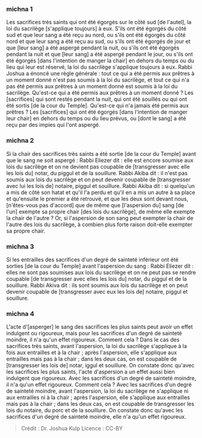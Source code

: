 
### michna 1
Les sacrifices très saints qui ont été égorgés sur le côté sud [de l'autel], la loi du sacrilège [s'applique toujours] à eux. S'ils ont été égorgés du côté sud et que leur sang a été reçu au nord, ou s'ils ont été égorgés du côté nord et que leur sang a été reçu au sud, ou s'ils ont été égorgés de jour et que [leur sang] a été aspergé pendant la nuit, ou s'ils ont été égorgés pendant la nuit et que [leur sang] a été aspergé pendant le jour, ou s'ils ont été égorgés [dans l'intention de manger la chair] en dehors du temps ou du lieu qui leur est réservé, la loi du sacrilège s'applique toujours à eux. Rabbi Joshua a énoncé une règle générale : tout ce qui a été permis aux prêtres à un moment donné n'est pas soumis à la loi du sacrilège, et tout ce qui n'a pas été permis aux prêtres à un moment donné est soumis à la loi du sacrilège. Qu'est-ce qui a été permis aux prêtres à un moment donné ? Les [sacrifices] qui sont restés pendant la nuit, qui ont été souillés ou qui ont été sortis [de la cour du Temple]. Qu'est-ce qui n'a jamais été permis aux prêtres ? Les [sacrifices] qui ont été égorgés [dans l'intention de manger leur chair] en dehors du temps ou du lieu prévus, ou [dont le sang] a été reçu par des impies qui l'ont aspergé.

### michna 2
Si la chair des sacrifices très saints a été sortie [de la cour du Temple] avant que le sang ne soit aspergé : Rabbi Eliezer dit : elle est encore soumise aux lois du sacrilège et on ne devient pas coupable de [transgresser avec elle les lois du] notar, du piggul et de la souillure. Rabbi Akiba dit : il n'est pas soumis aux lois du sacrilège et on peut devenir coupable de [transgresser avec lui les lois de] notaire, piggul et souillure. Rabbi Akiba dit : si quelqu'un a mis de côté son hatat et qu'il l'a perdu et qu'il en a mis un autre à sa place et qu'ensuite le premier a été retrouvé, et que les deux sont devant nous, [n'êtes-vous pas d'accord] que de même que [l'aspersion du] sang [de l'un] exempte sa propre chair [des lois du sacrilège], de même elle exempte la chair de l'autre ? Or, si l'aspersion de son sang peut exempter la chair de l'autre des lois du sacrilège, à combien plus forte raison doit-elle exempter sa propre chair.

### michna 3
Si les entrailles des sacrifices d'un degré de sainteté inférieur ont été sorties [de la cour du Temple] avant l'aspersion du sang : Rabbi Eliezer dit : elles ne sont pas soumises aux lois du sacrilège et on ne peut pas se rendre coupable [de transgresser avec elles les lois du] notar, du piggul et de la souillure. Rabbi Akiva dit : ils sont soumis aux lois du sacrilège et on peut devenir coupable de [transgresser avec eux les lois de] notaire, piggul et souillure.

### michna 4
L'acte d'[asperger] le sang des sacrifices les plus saints peut avoir un effet indulgent ou rigoureux, mais pour les sacrifices d'un degré de sainteté moindre, il n'a qu'un effet rigoureux. Comment cela ? Dans le cas des sacrifices très saints, avant l'aspersion, la loi du sacrilège s'applique à la fois aux entrailles et à la chair ; après l'aspersion, elle s'applique aux entrailles mais pas à la chair ; dans les deux cas, on est coupable de [transgresser les lois de] notar, iggul et souillure. On constate donc qu'avec les sacrifices les plus saints, l'acte d'aspersion a un effet aussi bien indulgent que rigoureux. Avec les sacrifices d'un degré de sainteté moindre, il n'a qu'un effet rigoureux. Comment cela ? Avec les sacrifices d'un degré de sainteté moindre, avant l'aspersion, la loi du sacrilège ne s'applique ni aux entrailles ni à la chair ; après l'aspersion, elle s'applique aux entrailles mais pas à la chair ; dans les deux cas, on est coupable de transgresser les lois du notaire, du porc et de la souillure. On constate donc qu'avec les sacrifices d'un degré de sainteté moindre, elle n'a qu'un effet rigoureux.

>Crédit : Dr. Joshua Kulp
>Licence : CC-BY